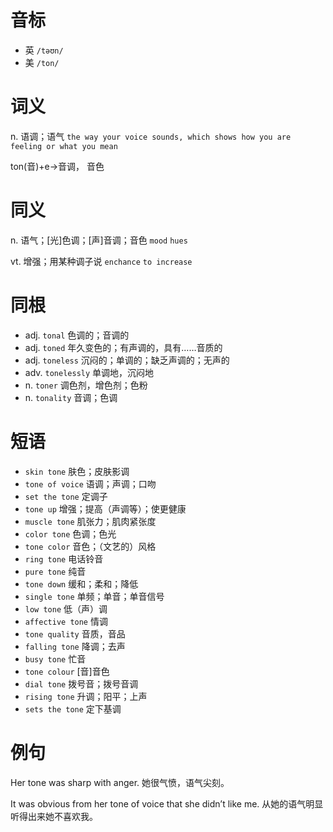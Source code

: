 # 音标

- 英 `/təʊn/`
- 美 `/ton/`

# 词义

n. 语调；语气
`the way your voice sounds, which shows how you are feeling or what you mean`



ton(音)+e→音调， 音色

# 同义

n. 语气；[光]色调；[声]音调；音色
`mood` `hues`

vt. 增强；用某种调子说
`enchance` `to increase`

# 同根

- adj. `tonal` 色调的；音调的
- adj. `toned` 年久变色的；有声调的，具有……音质的
- adj. `toneless` 沉闷的；单调的；缺乏声调的；无声的
- adv. `tonelessly` 单调地，沉闷地
- n. `toner` 调色剂，增色剂；色粉
- n. `tonality` 音调；色调

# 短语

- `skin tone` 肤色；皮肤影调
- `tone of voice` 语调；声调；口吻
- `set the tone` 定调子
- `tone up` 增强；提高（声调等）；使更健康
- `muscle tone` 肌张力；肌肉紧张度
- `color tone` 色调；色光
- `tone color` 音色；（文艺的）风格
- `ring tone` 电话铃音
- `pure tone` 纯音
- `tone down` 缓和；柔和；降低
- `single tone` 单频；单音；单音信号
- `low tone` 低（声）调
- `affective tone` 情调
- `tone quality` 音质，音品
- `falling tone` 降调；去声
- `busy tone` 忙音
- `tone colour` [音]音色
- `dial tone` 拨号音；拨号音调
- `rising tone` 升调；阳平；上声
- `sets the tone` 定下基调

# 例句

Her tone was sharp with anger.
她很气愤，语气尖刻。

It was obvious from her tone of voice that she didn’t like me.
从她的语气明显听得出来她不喜欢我。


